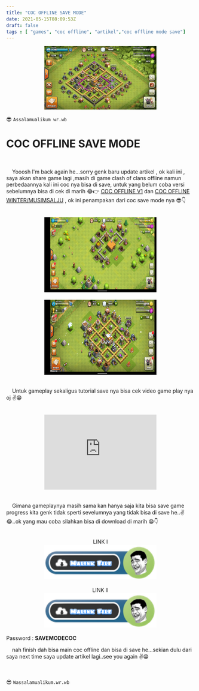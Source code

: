 ```yaml
---
title: "COC OFFLINE SAVE MODE"
date: 2021-05-15T08:09:53Z
draft: false
tags : [ "games", "coc offline", "artikel","coc offline mode save"]
---
```


<center><img width="300" hright="200" src="/img-asset/coc-home.jpeg"></center>

😎 `Assalamualikum wr.wb`

<h1 alignt="center"> COC OFFLINE SAVE MODE</h1>
<br>
<p class="justify">&nbsp; &nbsp; Yooosh l'm back again he...sorry genk baru update artikel , ok kali ini , saya akan share game lagi ,masih di game clash of clans offline namun perbedaannya kali ini coc nya bisa di save, untuk yang belum coba versi sebelumnya bisa di cek di marih 😂👉 <a href="/post/clash-of-clan-offlinev1/">COC OFFLINE V1</a> dan <a href="/post/coc-offline-winter/">COC OFFLINE WINTER/MUSIMSALJU</a> , ok ini penampakan dari coc save mode nya 😎👇 </p>
<!--more-->
<br>
<center><img width="300" height="200" src="/img-asset/coc-offline-savemodess1.jpg"></center>
<br>
<center><img width="300" height="200" src="/img-asset/coc-offline-savemodess2.jpg"></center>
<br>
<p class="justify">&nbsp; &nbsp; Untuk gameplay sekaligus tutorial save nya bisa cek video game play nya oj ✌😁</p>
<br>
<center><iframe width="300" height="200" src="https://www.youtube.com/embed/hD2mWepwzlM" title="YouTube video player" frameborder="0" allow="accelerometer; autoplay; clipboard-write; encrypted-media; gyroscope; picture-in-picture" allowfullscreen></iframe></center>
<br>
<p class="justify">&nbsp; &nbsp; Gimana gameplaynya masih sama kan hanya saja kita bisa save game progress kita genk tidak sperti sevelumnya yang tidak bisa di save he..✌😂..ok yang mau coba silahkan bisa di download  di marih 😁👇</p>
<br>
<center>LINK I</center>
<center><a href="http://bit.ly/3eQmSjj"><img width="300" src="/img-asset/Download.png"></a></center>
<br>
<center>LINK II</center>
<center><a href="http://bit.ly/3tLWyLf"><img width="300" src="/img-asset/Download.png"></a></center>
<br>
Password : <b>SAVEMODECOC</b>
<br>
<p class="justify">&nbsp; &nbsp; nah finish dah bisa main coc offline dan bisa di save he...sekian dulu dari saya next time saya update artikel lagi..see you again ✌😁</p>
<br>

😎 `Wassalamualikum.wr.wb`
